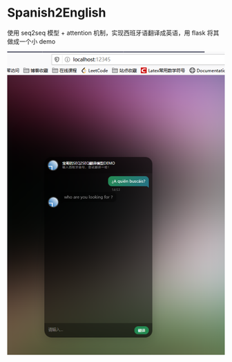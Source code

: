 # Spanish2English
使用 seq2seq 模型 + attention 机制，实现西班牙语翻译成英语，用 flask 将其做成一个小 demo

![demo.png](https://github.com/wangjibao/Spanish2English/blob/master/static/demo.png)



